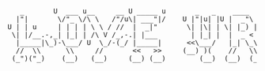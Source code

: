 <pre align="center">                                                                                                   

   _       U  ___ u__     __ U _____ u       _   _    ____           ____   U  ___ u  ____  U _____ u 
  |"|       \/"_ \/\ \   /"/u\| ___"|/    U |"|u| |U |  _"\ u     U /"___|   \/"_ \/ |  _"\ \| ___"|/ 
U | | u     | | | | \ \ / //  |  _|"       \| |\| | \| |_) |/     \| | u     | | | |/| | | | |  _|"   
 \| |/__.-,_| |_| | /\ V /_,-.| |___        | |_| |  |  _ <        | |/__.-,_| |_| |U| |_| |\| |___   
  |_____|\_)-\___/ U  \_/-(_/ |_____|      <<\___/   |_| \_\        \____|\_)-\___/  |____/ u|_____|  
  //  \\      \\     //       <<   >>     (__) )(    //   \\_      _// \\      \\     |||_   <<   >>  
 (_")("_)    (__)   (__)     (__) (__)        (__)  (__)  (__)    (__)(__)    (__)   (__)_) (__) (__) 


</pre>
<br />

<!-- 
## WAIT! Before you read, just say hi to my baby🐶
<div align="center">
<img src="https://user-images.githubusercontent.com/47337588/123636774-3736ec00-d858-11eb-9bb6-5649f10cc011.jpg" width="200" />
<img src="https://user-images.githubusercontent.com/47337588/123636777-38681900-d858-11eb-9f69-1e388f93677b.jpg" width="200" />
<img src="https://user-images.githubusercontent.com/47337588/123636779-3900af80-d858-11eb-8d5e-61782653b025.jpg" width="200" />
</div>
<br />
 
```javascript
let gyuriLee = {
    pronouns: "She" | "Her",
    code: ["JavaScript", "TypeScript", "Python", "HTML", "CSS", "SCSS", "styled-components"],
    askMeAbout: ["web dev", "tech", "graphicdesign"],
    technologies: {
        frontEnd: {
            js: ["React", "Vue", "Vanilla JS", "Next.js", "Nuxt.js"],
        },
        tools: {
            design: ["Photoshop", "Illustrator", "Figma", "Zeplin"]
        }
    },
    architecture: ["Serverless Architecture", "Single page applications"],
    currentFocus: "React, Next.js, TypeScript",
    funFact: "I majored Sociology and studied in NJ about an year!"
};
```
-->
<!-- - 🌱 I’m currently learning React.js & Vanilla JavaScript
- ✨ Also, studying CS for understand a lot
- ⚡ Fun fact: I majored Sociology and studied in NJ about an year!
<br />
<br /> 
<div align="center">
  <img align="center" src="https://github-readme-stats.vercel.app/api?username=jae04099&count_private=true&show_icons=true&theme=dracula" />
  -->
<!--    <img align="center" src="https://github-readme-stats.vercel.app/api/top-langs/?username=jae04099&layout=compact&theme=dracula&count_private=true" /> -->
 </div>
<!--
**jae04099/jae04099** is a ✨ _special_ ✨ repository because its `README.md` (this file) appears on your GitHub profile.

Here are some ideas to get you started:

- 🔭 I’m currently working on ...
- 🌱 I’m currently learning ...
- 👯 I’m looking to collaborate on ...
- 🤔 I’m looking for help with ...
- 💬 Ask me about ...
- 📫 How to reach me: ...
- 😄 Pronouns: ...
- ⚡ Fun fact: ...
-->
